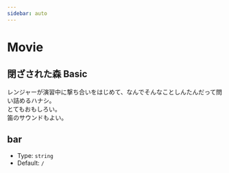 ```yaml
---
sidebar: auto
---
```


# Movie

## 閉ざされた森 Basic

レンジャーが演習中に撃ち合いをはじめて、なんでそんなことしんたんだって問い詰めるハナシ。  
とてもおもしろい。  
笛のサウンドもよい。

## bar

- Type: `string`
- Default: `/`
